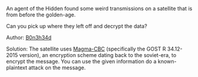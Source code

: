 An agent of the Hidden found some weird transmissions on a satellite that is from before the golden-age.

Can you pick up where they left off and decrypt the data?

Author: [B0n3h34d](https://github.com/password987654321)

Solution: The satellite uses [Magma-CBC](https://en.wikipedia.org/wiki/GOST_(block_cipher)) (specifically the GOST R 34.12-2015 version), an encryption scheme dating back to the soviet-era, to encrypt the message. You can use the given information do a known-plaintext attack on the message.